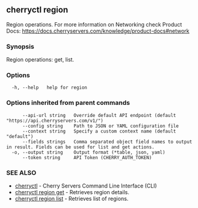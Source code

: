 ## cherryctl region

Region operations. For more information on Networking check Product Docs: https://docs.cherryservers.com/knowledge/product-docs#network

### Synopsis

Region operations: get, list.

### Options

```
  -h, --help   help for region
```

### Options inherited from parent commands

```
      --api-url string   Override default API endpoint (default "https://api.cherryservers.com/v1/")
      --config string    Path to JSON or YAML configuration file
      --context string   Specify a custom context name (default "default")
      --fields strings   Comma separated object field names to output in result. Fields can be used for list and get actions.
  -o, --output string    Output format (*table, json, yaml)
      --token string     API Token (CHERRY_AUTH_TOKEN)
```

### SEE ALSO

* [cherryctl](cherryctl.md)	 - Cherry Servers Command Line Interface (CLI)
* [cherryctl region get](cherryctl_region_get.md)	 - Retrieves region details.
* [cherryctl region list](cherryctl_region_list.md)	 - Retrieves list of regions.

